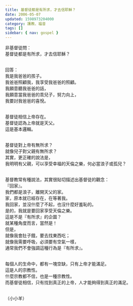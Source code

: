 ```yaml
---
title: 基督徒都是有所求，才去信耶穌？
date: 2006-05-07
updated: 1598973204000
category: 護教、福音
tags: []
sidebar: { nav: gospel }
---
```


<p>非基督徒問：<br/>
基督徒都是有所求，才去信耶穌？</p>
<p><br/>
回答：<br/>
我是我爸爸的孩子。<br/>
我爸爸照顧我，我享受我爸爸的照顧。<br/>
我願意聽我爸爸的話，<br/>
我願意當我爸爸的乖兒子，努力向上，<br/>
我要討我爸爸的喜悅。</p>
<p><br/>
基督徒相信上帝存在。<br/>
基督徒認為上帝就是天父。<br/>
這是基本邏輯。</p>
<p><br/>
基督徒對上帝有無所求？<br/>
就像兒子對父親有無所求？<br/>
其實，更正確的說法是，<br/>
我明明有父親，可以享受幸福的天倫之樂，何必當浪子或孤兒？</p>
<p><br/>
基督教常有種說法，其實很貼切描述出基督徒的觀念：<br/>
『回家』。<br/>
我們都是浪子，離開天父的家。<br/>
家，原本就已經存在，在等著我。<br/>
我回家，並沒什麼了不起，也沒什麼好羞恥的。<br/>
是的，我就是要回家享受天倫之樂。<br/>
這是不是『有所求』的企圖？<br/>
就某種角度而言，當然是！<br/>
但是，<br/>
就像我會肚子餓，要去找東西吃；<br/>
就像我需要呼吸，必須要有空氣一樣，<br/>
通常我們不會強調這種行為是『有所求』。</p>
<p><br/>
每個人的生命中，都有一塊空缺，只有上帝才能滿足。<br/>
這是人的宗教性。<br/>
什麼宗教都不信，也是一種宗教性。<br/>
而基督徒相信，只有找到真正的上帝，人才能夠得到真正的滿足。</p>
<p><br/>
（小小羊）</p>
